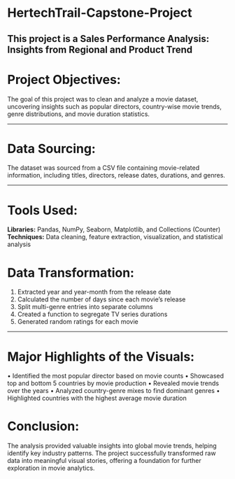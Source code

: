 # HertechTrail-Capstone-Project
This project is a Sales Performance Analysis: Insights from Regional and Product Trend
---
# Project Objectives: 
The goal of this project was to clean and analyze a movie dataset, uncovering insights such as popular directors, country-wise movie trends, genre distributions, and movie duration statistics.

---
# Data Sourcing: 
The dataset was sourced from a CSV file containing movie-related information, including titles, directors, release dates, durations, and genres.

---
# Tools Used:

**Libraries:** Pandas, NumPy, Seaborn, Matplotlib, and Collections (Counter)
**Techniques:** Data cleaning, feature extraction, visualization, and statistical analysis

# Data Transformation: 
1. Extracted year and year-month from the release date
2. Calculated the number of days since each movie’s release
3. Split multi-genre entries into separate columns
4. Created a function to segregate TV series durations
5. Generated random ratings for each movie


---
# Major Highlights of the Visuals:
•  Identified the most popular director based on movie counts
•  Showcased top and bottom 5 countries by movie production
•  Revealed movie trends over the years
•  Analyzed country-genre mixes to find dominant genres
•  Highlighted countries with the highest average movie duration

# Conclusion:

The analysis provided valuable insights into global movie trends, helping identify key industry patterns. The project successfully transformed raw data into meaningful visual stories, offering a foundation for further exploration in movie analytics.

